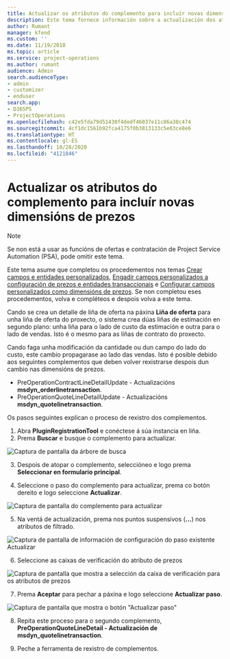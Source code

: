 ```yaml
---
title: Actualizar os atributos do complemento para incluír novas dimensións de prezos
description: Este tema fornece información sobre a actualización dos atributos do complemento para as dimensións de prezos.
author: Rumant
manager: kfend
ms.custom: ''
ms.date: 11/19/2018
ms.topic: article
ms.service: project-operations
ms.author: rumant
audience: Admin
search.audienceType:
- admin
- customizer
- enduser
search.app:
- D365PS
- ProjectOperations
ms.openlocfilehash: c42e5fda79d51430f4dedf46037e11c86a38c474
ms.sourcegitcommit: 4cf1dc1561b92fca4175f0b3813133c5e63ce8e6
ms.translationtype: HT
ms.contentlocale: gl-ES
ms.lasthandoff: 10/28/2020
ms.locfileid: "4121846"
---
```

# <a name="update-plug-in-attributes-to-include-new-pricing-dimensions"></a>Actualizar os atributos do complemento para incluír novas dimensións de prezos

> [!NOTE]
> Se non está a usar as funcións de ofertas e contratación de Project Service Automation (PSA), pode omitir este tema.

Este tema asume que completou os procedementos nos temas [Crear campos e entidades personalizados](create-custom-fields-entities.md), [Engadir campos personalizados a configuración de prezos e entidades transaccionais](field-references.md) e [Configurar campos personalizados como dimensións de prezos](set-up-pricing-dimensions.md). Se non completou eses procedementos, volva e compléteos e despois volva a este tema.

Cando se crea un detalle de liña de oferta na páxina **Liña de oferta** para unha liña de oferta do proxecto, o sistema crea dúas liñas de estimación en segundo plano: unha liña para o lado de custo da estimación e outra para o lado de vendas. Isto é o mesmo para as liñas de contrato do proxecto.

Cando faga unha modificación da cantidade ou dun campo do lado do custo, este cambio propagarase ao lado das vendas. Isto é posible debido aos seguintes complementos que deben volver rexistrarse despois dun cambio nas dimensións de prezos.

- PreOperationContractLineDetailUpdate - Actualizacións **msdyn_orderlinetransaction**.
- PreOperationQuoteLineDetailUpdate - Actualizacións **msdyn_quotelinetransaction**.

Os pasos seguintes explican o proceso de rexistro dos complementos.

1. Abra **PluginRegistrationTool** e conéctese á súa instancia en liña.
2. Prema **Buscar** e busque o complemento para actualizar.

 ![Captura de pantalla da árbore de busca](media/PRT-1.png)

3. Despois de atopar o complemento, seleccióneo e logo prema **Seleccionar en formulario principal**.

4. Seleccione o paso do complemento para actualizar, prema co botón dereito e logo seleccione **Actualizar**.

 ![Captura de pantalla do complemento para actualizar](media/PRT-2.png)
 
5. Na ventá de actualización, prema nos puntos suspensivos (**...**) nos atributos de filtrado.

 ![Captura de pantalla de información de configuración do paso existente Actualizar](media/PRT-3.png)
 
6. Seleccione as caixas de verificación do atributo de prezos

 ![Captura de pantalla que mostra a selección da caixa de verificación para os atributos de prezos](media/PRT-4.png)

7. Prema **Aceptar** para pechar a páxina e logo seleccione **Actualizar paso**.

 ![Captura de pantalla que mostra o botón "Actualizar paso"](media/PRT-5.png)
 
8. Repita este proceso para o segundo complemento, **PreOperationQuoteLineDetail - Actualización de msdyn_quotelinetransaction**.

9. Peche a ferramenta de rexistro de complementos.

